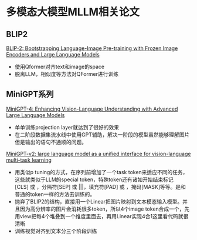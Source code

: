 # 多模态大模型MLLM相关论文

## BLIP2
[BLIP-2: Bootstrapping Language-Image Pre-training with Frozen Image Encoders and Large Language Models](http://arxiv.org/abs/2301.12597)
- 使用Qformer对齐text和image的space  
- 脱离LLM，相似度等方法对QFormer进行训练

## MiniGPT系列
[MiniGPT-4: Enhancing Vision-Language Understanding with Advanced Large Language Models](http://arxiv.org/abs/2304.10592)
- 单单训练projection layer就达到了很好的效果
- 在二阶段数据集流水线中使用GPT辅助，解决一阶段的模型虽然能够理解图片但是输出的语句不通顺的问题。

[MiniGPT-v2: large language model as a unified interface for vision-language multi-task learning](http://arxiv.org/abs/2310.09478)
- 用类似p tuning的方式，在序列前增加了一个task token来适应不同的任务，这些就类似于LLM的special token，特殊token还有诸如开始结束标记[CLS] 或 </s>，分隔符[SEP] 或 |||，填充符[PAD] 或 <pad>，掩码[MASK]等等。是和普通的token一样的方法去训练的。
- 抛弃了BLIP2的结构，直接用一个Linear把图片映射到文本模态输入模型。并且因为高分辨率的图片会消耗很多token，所以4个image token合成一个，先用view把每4个堆叠到一个维度里面去，再用Linear实现4合1这里看代码就很清晰
- 训练视觉对齐到文本分三个阶段训练

